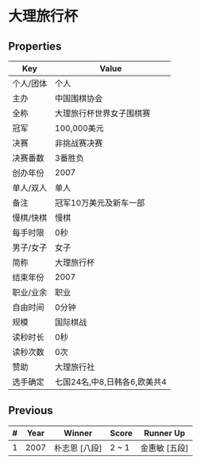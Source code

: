 # 大理旅行杯

## Properties

| Key | Value |
| --- | ----- |
| 个人/团体 | 个人 |
| 主办 | 中国围棋协会 |
| 全称 | 大理旅行杯世界女子围棋赛 |
| 冠军 | 100,000美元 |
| 决赛 | 非挑战赛决赛 |
| 决赛番数 | 3番胜负 |
| 创办年份 | 2007 |
| 单人/双人 | 单人 |
| 备注 | 冠军10万美元及新车一部 |
| 慢棋/快棋 | 慢棋 |
| 每手时限 | 0秒 |
| 男子/女子 | 女子 |
| 简称 | 大理旅行杯 |
| 结束年份 | 2007 |
| 职业/业余 | 职业 |
| 自由时间 | 0分钟 |
| 规模 | 国际棋战 |
| 读秒时长 | 0秒 |
| 读秒次数 | 0次 |
| 赞助 | 大理旅行社 |
| 选手确定 | 七国24名,中8,日韩各6,欧美共4 |

## Previous

| # | Year | Winner | Score | Runner Up |
| --- | --- | --- | --- | --- |
| 1 | 2007 | 朴志恩 [八段] | 2 ~ 1 | 金惠敏 [五段] |

